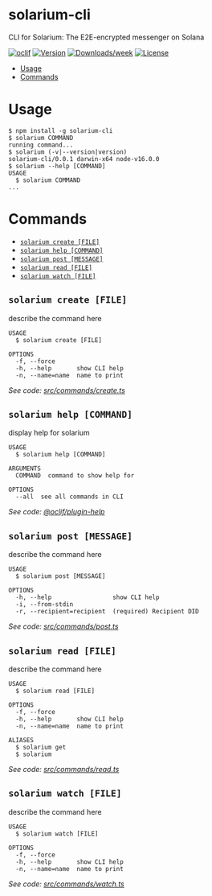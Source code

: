 solarium-cli
============

CLI for Solarium: The E2E-encrypted messenger on Solana

[![oclif](https://img.shields.io/badge/cli-oclif-brightgreen.svg)](https://oclif.io)
[![Version](https://img.shields.io/npm/v/solarium-cli.svg)](https://npmjs.org/package/solarium-cli)
[![Downloads/week](https://img.shields.io/npm/dw/solarium-cli.svg)](https://npmjs.org/package/solarium-cli)
[![License](https://img.shields.io/npm/l/solarium-cli.svg)](https://github.com/dankelleher/solarium/blob/master/package.json)

<!-- toc -->
* [Usage](#usage)
* [Commands](#commands)
<!-- tocstop -->
# Usage
<!-- usage -->
```sh-session
$ npm install -g solarium-cli
$ solarium COMMAND
running command...
$ solarium (-v|--version|version)
solarium-cli/0.0.1 darwin-x64 node-v16.0.0
$ solarium --help [COMMAND]
USAGE
  $ solarium COMMAND
...
```
<!-- usagestop -->
# Commands
<!-- commands -->
* [`solarium create [FILE]`](#solarium-create-file)
* [`solarium help [COMMAND]`](#solarium-help-command)
* [`solarium post [MESSAGE]`](#solarium-post-message)
* [`solarium read [FILE]`](#solarium-read-file)
* [`solarium watch [FILE]`](#solarium-watch-file)

## `solarium create [FILE]`

describe the command here

```
USAGE
  $ solarium create [FILE]

OPTIONS
  -f, --force
  -h, --help       show CLI help
  -n, --name=name  name to print
```

_See code: [src/commands/create.ts](https://github.com/dankelleher/solarium/blob/v0.0.1/src/commands/create.ts)_

## `solarium help [COMMAND]`

display help for solarium

```
USAGE
  $ solarium help [COMMAND]

ARGUMENTS
  COMMAND  command to show help for

OPTIONS
  --all  see all commands in CLI
```

_See code: [@oclif/plugin-help](https://github.com/oclif/plugin-help/blob/v3.2.2/src/commands/help.ts)_

## `solarium post [MESSAGE]`

describe the command here

```
USAGE
  $ solarium post [MESSAGE]

OPTIONS
  -h, --help                 show CLI help
  -i, --from-stdin
  -r, --recipient=recipient  (required) Recipient DID
```

_See code: [src/commands/post.ts](https://github.com/dankelleher/solarium/blob/v0.0.1/src/commands/post.ts)_

## `solarium read [FILE]`

describe the command here

```
USAGE
  $ solarium read [FILE]

OPTIONS
  -f, --force
  -h, --help       show CLI help
  -n, --name=name  name to print

ALIASES
  $ solarium get
  $ solarium
```

_See code: [src/commands/read.ts](https://github.com/dankelleher/solarium/blob/v0.0.1/src/commands/read.ts)_

## `solarium watch [FILE]`

describe the command here

```
USAGE
  $ solarium watch [FILE]

OPTIONS
  -f, --force
  -h, --help       show CLI help
  -n, --name=name  name to print
```

_See code: [src/commands/watch.ts](https://github.com/dankelleher/solarium/blob/v0.0.1/src/commands/watch.ts)_
<!-- commandsstop -->
